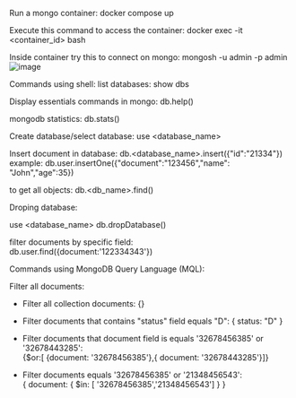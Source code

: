 Run a mongo container:
docker compose up

Execute this command to access the container:
docker exec -it \<container_id\> bash

Inside container try this to connect on mongo:
mongosh -u admin -p admin
![image](https://github.com/user-attachments/assets/c6eb8290-5b47-462b-9cb3-3133ceca27c8)

Commands using shell:
list databases:
show dbs

Display essentials commands in mongo:
db.help()

mongodb statistics:
db.stats()

Create database/select database:
use \<database_name\>

Insert document in database:
db.\<database_name\>.insert({"id":"21334"})
example: db.user.insertOne({"document":"123456","name": "John","age":35})

to get all objects:
db.<db_name>.find()

Droping database:

use \<database_name\>
db.dropDatabase()

filter documents by specific field:<br/>
 db.user.find({document:'122334343'})

 
Commands using MongoDB Query Language (MQL):

Filter all documents:
- Filter all collection documents: \{\}
- Filter documents that contains "status" field equals "D": \{ status: "D" \}
- Filter documents that document field is equals '32678456385' or '32678443285': <br/>
    {$or:[ {document: '32678456385'},{ document: '32678443285'}]}

- Filter documents equals '32678456385' or '21348456543':<br/>
    { document: { $in: [ '32678456385','21348456543'] } }
